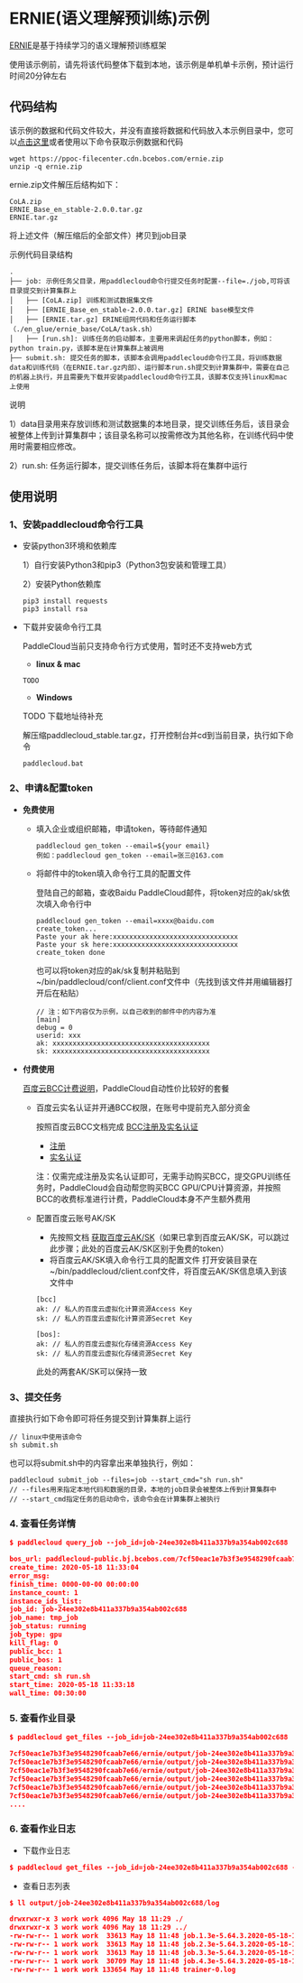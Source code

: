# ERNIE(语义理解预训练)示例
[ERNIE](https://github.com/PaddlePaddle/ERNIE/blob/develop/README.zh.md)是基于持续学习的语义理解预训练框架


使用该示例前，请先将该代码整体下载到本地，该示例是单机单卡示例，预计运行时间20分钟左右


## 代码结构

该示例的数据和代码文件较大，并没有直接将数据和代码放入本示例目录中，您可以[点击这里](https://ppoc-filecenter.cdn.bcebos.com/ernie.zip)或者使用以下命令获取示例数据和代码
```shell
wget https://ppoc-filecenter.cdn.bcebos.com/ernie.zip
unzip -q ernie.zip
```

ernie.zip文件解压后结构如下：
```
CoLA.zip
ERNIE_Base_en_stable-2.0.0.tar.gz
ERNIE.tar.gz
```

将上述文件（解压缩后的全部文件）拷贝到job目录

示例代码目录结构
```
.
├── job: 示例任务父目录，用paddlecloud命令行提交任务时配置--file=./job,可将该目录提交到计算集群上
│   ├── [CoLA.zip] 训练和测试数据集文件
│   ├── [ERNIE_Base_en_stable-2.0.0.tar.gz] ERINE base模型文件
│   ├── [ERNIE.tar.gz] ERINE组网代码和任务运行脚本（./en_glue/ernie_base/CoLA/task.sh）
│   ├── [run.sh]: 训练任务的启动脚本，主要用来调起任务的python脚本，例如：python train.py，该脚本是在计算集群上被调用
├── submit.sh: 提交任务的脚本，该脚本会调用paddlecloud命令行工具，将训练数据data和训练代码（在ERNIE.tar.gz内部）、运行脚本run.sh提交到计算集群中，需要在自己的机器上执行，并且需要先下载并安装paddlecloud命令行工具，该脚本仅支持linux和mac上使用
```

说明


1）data目录用来存放训练和测试数据集的本地目录，提交训练任务后，该目录会被整体上传到计算集群中；该目录名称可以按需修改为其他名称，在训练代码中使用时需要相应修改。


2）run.sh: 任务运行脚本，提交训练任务后，该脚本将在集群中运行


## 使用说明

### 1、安装paddlecloud命令行工具


   - 安装python3环境和依赖库
   
   
      1）自行安装Python3和pip3（Python3包安装和管理工具）
   

      2）安装Python依赖库
      
      ```shell
      pip3 install requests
      pip3 install rsa
      ```

   - 下载并安装命令行工具


     PaddleCloud当前只支持命令行方式使用，暂时还不支持web方式

     - **linux & mac**
     ```shell
     TODO
     ```

     - **Windows**

     TODO 下载地址待补充


     解压缩paddlecloud_stable.tar.gz，打开控制台并cd到当前目录，执行如下命令
     ```shell
     paddlecloud.bat
     ```
### 2、申请&配置token
- **免费使用**
   - 填入企业或组织邮箱，申请token，等待邮件通知
  
     ```
     paddlecloud gen_token --email=${your email}
     例如：paddlecloud gen_token --email=张三@163.com
     ```
     
   - 将邮件中的token填入命令行工具的配置文件
   
   
     登陆自己的邮箱，查收Baidu PaddleCloud邮件，将token对应的ak/sk依次填入命令行中
     ```
     paddlecloud gen_token --email=xxxx@baidu.com
     create_token...
     Paste your ak here:xxxxxxxxxxxxxxxxxxxxxxxxxxxxxxx
     Paste your sk here:xxxxxxxxxxxxxxxxxxxxxxxxxxxxxxx
     create_token done
     ```
     
     也可以将token对应的ak/sk复制并粘贴到~/bin/paddlecloud/conf/client.conf文件中（先找到该文件并用编辑器打开后在粘贴）
     ```shell
     // 注：如下内容仅为示例，以自己收到的邮件中的内容为准
     [main]
     debug = 0
     userid: xxx
     ak: xxxxxxxxxxxxxxxxxxxxxxxxxxxxxxxxxxxxxxx
     sk: xxxxxxxxxxxxxxxxxxxxxxxxxxxxxxxxxxxxxxx
     ```
- **付费使用**

   [百度云BCC计费说明](https://cloud.baidu.com/doc/BCC/s/Ajy6x35ik)，PaddleCloud自动性价比较好的套餐
   - 百度云实名认证并开通BCC权限，在账号中提前充入部分资金

     按照百度云BCC文档完成 [BCC注册及实名认证](https://cloud.baidu.com/doc/BCC/s/3k4torn21#%E6%B3%A8%E5%86%8C%E5%8F%8A%E5%AE%9E%E5%90%8D%E8%AE%A4%E8%AF%81)
     - [注册](https://cloud.baidu.com/doc/UserGuide/s/ejwvy3fo2#%E6%B3%A8%E5%86%8C%E7%99%BE%E5%BA%A6%E8%B4%A6%E5%8F%B7)
     - [实名认证](https://cloud.baidu.com/doc/UserGuide/s/8jwvy3c96)
     
     注：仅需完成注册及实名认证即可，无需手动购买BCC，提交GPU训练任务时，PaddleCloud会自动帮您购买BCC GPU/CPU计算资源，并按照BCC的收费标准进行计费，PaddleCloud本身不产生额外费用
     
   - 配置百度云账号AK/SK
      - 先按照文档 [获取百度云AK/SK](https://cloud.baidu.com/doc/Reference/s/9jwvz2egb)（如果已拿到百度云AK/SK，可以跳过此步骤；此处的百度云AK/SK区别于免费的token）
      - 将百度云AK/SK填入命令行工具的配置文件
      打开安装目录在~/bin/paddlecloud/client.conf文件，将百度云AK/SK信息填入到该文件中
      ```shell
      [bcc]
      ak: // 私人的百度云虚拟化计算资源Access Key
      sk: // 私人的百度云虚拟化计算资源Secret Key
 
      [bos]:
      ak: // 私人的百度云虚拟化存储资源Access Key
      sk: // 私人的百度云虚拟化存储资源Secret Key
      ```
      此处的两套AK/SK可以保持一致

### 3、提交任务

  直接执行如下命令即可将任务提交到计算集群上运行
  ```shell
  // linux中使用该命令
  sh submit.sh
  ```
  也可以将submit.sh中的内容拿出来单独执行，例如：
  ```shell
  paddlecloud submit_job --files=job --start_cmd="sh run.sh"
  // --files用来指定本地代码和数据的目录，本地的job目录会被整体上传到计算集群中
  // --start_cmd指定任务的启动命令，该命令会在计算集群上被执行
  ```
### 4. 查看任务详情
```json
$ paddlecloud query_job --job_id=job-24ee302e8b411a337b9a354ab002c688

bos_url: paddlecloud-public.bj.bcebos.com/7cf50eac1e7b3f3e9548290fcaab7e66/ernie
create_time: 2020-05-18 11:33:04
error_msg:
finish_time: 0000-00-00 00:00:00
instance_count: 1
instance_ids_list:
job_id: job-24ee302e8b411a337b9a354ab002c688
job_name: tmp_job
job_status: running
job_type: gpu
kill_flag: 0
public_bcc: 1
public_bos: 1
queue_reason:
start_cmd: sh run.sh
start_time: 2020-05-18 11:33:18
wall_time: 00:30:00
```
### 5. 查看作业目录
```json
$ paddlecloud get_files --job_id=job-24ee302e8b411a337b9a354ab002c688

7cf50eac1e7b3f3e9548290fcaab7e66/ernie/output/job-24ee302e8b411a337b9a354ab002c688/	0	2020-05-18T03:33:16Z
7cf50eac1e7b3f3e9548290fcaab7e66/ernie/output/job-24ee302e8b411a337b9a354ab002c688/log/job.1.3e-5.64.3.2020-05-18-11-33-34.log	33613	2020-05-18T03:37:18Z
7cf50eac1e7b3f3e9548290fcaab7e66/ernie/output/job-24ee302e8b411a337b9a354ab002c688/log/job.2.3e-5.64.3.2020-05-18-11-33-34.log	33613	2020-05-18T03:40:51Z
7cf50eac1e7b3f3e9548290fcaab7e66/ernie/output/job-24ee302e8b411a337b9a354ab002c688/log/job.3.3e-5.64.3.2020-05-18-11-33-34.log	33613	2020-05-18T03:44:38Z
7cf50eac1e7b3f3e9548290fcaab7e66/ernie/output/job-24ee302e8b411a337b9a354ab002c688/log/job.4.3e-5.64.3.2020-05-18-11-33-34.log	22059	2020-05-18T03:47:31Z
7cf50eac1e7b3f3e9548290fcaab7e66/ernie/output/job-24ee302e8b411a337b9a354ab002c688/log/trainer-0.log	126492	2020-05-18T03:47:31Z
....
```

### 6. 查看作业日志

- 下载作业日志
```json
$ paddlecloud get_files --job_id=job-24ee302e8b411a337b9a354ab002c688 --prefix=output --download=1
```

- 查看日志列表
```json
$ ll output/job-24ee302e8b411a337b9a354ab002c688/log

drwxrwxr-x 3 work work 4096 May 18 11:29 ./
drwxrwxr-x 3 work work 4096 May 18 11:29 ../
-rw-rw-r-- 1 work work  33613 May 18 11:48 job.1.3e-5.64.3.2020-05-18-11-33-34.log
-rw-rw-r-- 1 work work  33613 May 18 11:48 job.2.3e-5.64.3.2020-05-18-11-33-34.log
-rw-rw-r-- 1 work work  33613 May 18 11:48 job.3.3e-5.64.3.2020-05-18-11-33-34.log
-rw-rw-r-- 1 work work  30709 May 18 11:48 job.4.3e-5.64.3.2020-05-18-11-33-34.log
-rw-rw-r-- 1 work work 133654 May 18 11:48 trainer-0.log
```
